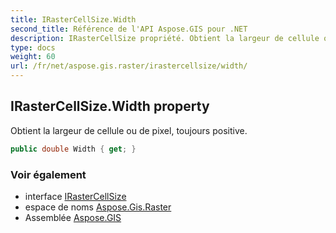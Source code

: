 ```yaml
---
title: IRasterCellSize.Width
second_title: Référence de l'API Aspose.GIS pour .NET
description: IRasterCellSize propriété. Obtient la largeur de cellule ou de pixel toujours positive.
type: docs
weight: 60
url: /fr/net/aspose.gis.raster/irastercellsize/width/
---
```

## IRasterCellSize.Width property

Obtient la largeur de cellule ou de pixel, toujours positive.

```csharp
public double Width { get; }
```

### Voir également

* interface [IRasterCellSize](../)
* espace de noms [Aspose.Gis.Raster](../../irastercellsize/)
* Assemblée [Aspose.GIS](../../../)


